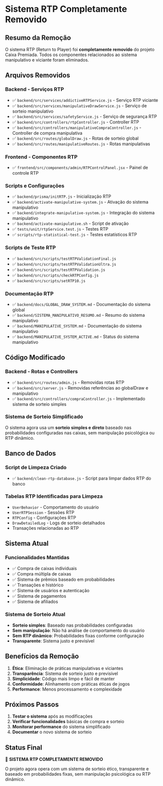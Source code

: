 # Sistema RTP Completamente Removido

## Resumo da Remoção

O sistema RTP (Return to Player) foi **completamente removido** do projeto Caixa Premiada. Todos os componentes relacionados ao sistema manipulativo e viciante foram eliminados.

## Arquivos Removidos

### Backend - Serviços RTP
- ✅ `backend/src/services/addictiveRTPService.js` - Serviço RTP viciante
- ✅ `backend/src/services/manipulativeDrawService.js` - Serviço de sorteio manipulativo
- ✅ `backend/src/services/safetyService.js` - Serviço de segurança RTP
- ✅ `backend/src/controllers/rtpController.js` - Controller RTP
- ✅ `backend/src/controllers/manipulativeCompraController.js` - Controller de compra manipulativa
- ✅ `backend/src/routes/globalDraw.js` - Rotas de sorteio global
- ✅ `backend/src/routes/manipulativeRoutes.js` - Rotas manipulativas

### Frontend - Componentes RTP
- ✅ `frontend/src/components/admin/RTPControlPanel.jsx` - Painel de controle RTP

### Scripts e Configurações
- ✅ `backend/prisma/initRTP.js` - Inicialização RTP
- ✅ `backend/activate-manipulative-system.js` - Ativação do sistema manipulativo
- ✅ `backend/integrate-manipulative-system.js` - Integração do sistema manipulativo
- ✅ `backend/activate-manipulative.sh` - Script de ativação
- ✅ `tests/unit/rtpService.test.js` - Testes RTP
- ✅ `scripts/rtp-statistical-test.js` - Testes estatísticos RTP

### Scripts de Teste RTP
- ✅ `backend/src/scripts/testRTPValidationFinal.js`
- ✅ `backend/src/scripts/testRTPValidationUltra.js`
- ✅ `backend/src/scripts/testRTPValidation.js`
- ✅ `backend/src/scripts/checkRTPConfig.js`
- ✅ `backend/src/scripts/setRTP10.js`

### Documentação RTP
- ✅ `backend/docs/GLOBAL_DRAW_SYSTEM.md` - Documentação do sistema global
- ✅ `backend/SISTEMA_MANIPULATIVO_RESUMO.md` - Resumo do sistema manipulativo
- ✅ `backend/MANIPULATIVE_SYSTEM.md` - Documentação do sistema manipulativo
- ✅ `backend/MANIPULATIVE_SYSTEM_ACTIVE.md` - Status do sistema manipulativo

## Código Modificado

### Backend - Rotas e Controllers
- ✅ `backend/src/routes/admin.js` - Removidas rotas RTP
- ✅ `backend/src/server.js` - Removidas referências ao globalDraw e manipulativo
- ✅ `backend/src/controllers/compraController.js` - Implementado sistema de sorteio simples

### Sistema de Sorteio Simplificado
O sistema agora usa um **sorteio simples e direto** baseado nas probabilidades configuradas nas caixas, sem manipulação psicológica ou RTP dinâmico.

## Banco de Dados

### Script de Limpeza Criado
- ✅ `backend/clean-rtp-database.js` - Script para limpar dados RTP do banco

### Tabelas RTP Identificadas para Limpeza
- `UserBehavior` - Comportamento do usuário
- `UserRTPSession` - Sessões RTP
- `RTPConfig` - Configurações RTP
- `DrawDetailedLog` - Logs de sorteio detalhados
- Transações relacionadas ao RTP

## Sistema Atual

### Funcionalidades Mantidas
- ✅ Compra de caixas individuais
- ✅ Compra múltipla de caixas
- ✅ Sistema de prêmios baseado em probabilidades
- ✅ Transações e histórico
- ✅ Sistema de usuários e autenticação
- ✅ Sistema de pagamentos
- ✅ Sistema de afiliados

### Sistema de Sorteio Atual
- **Sorteio simples**: Baseado nas probabilidades configuradas
- **Sem manipulação**: Não há análise de comportamento do usuário
- **Sem RTP dinâmico**: Probabilidades fixas conforme configuração
- **Transparente**: Sistema justo e previsível

## Benefícios da Remoção

1. **Ética**: Eliminação de práticas manipulativas e viciantes
2. **Transparência**: Sistema de sorteio justo e previsível
3. **Simplicidade**: Código mais limpo e fácil de manter
4. **Conformidade**: Alinhamento com práticas éticas de jogos
5. **Performance**: Menos processamento e complexidade

## Próximos Passos

1. **Testar o sistema** após as modificações
2. **Verificar funcionalidades** básicas de compra e sorteio
3. **Monitorar performance** do sistema simplificado
4. **Documentar** o novo sistema de sorteio

## Status Final

🎉 **SISTEMA RTP COMPLETAMENTE REMOVIDO**

O projeto agora opera com um sistema de sorteio ético, transparente e baseado em probabilidades fixas, sem manipulação psicológica ou RTP dinâmico.
